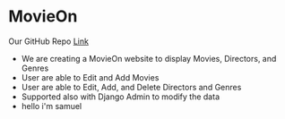 # MovieOn

Our GitHub Repo [Link](https://github.com/samleonnn/MovieOn.git)

* We are creating a MovieOn website to display Movies, Directors, and Genres
* User are able to Edit and Add Movies
* User are able to Edit, Add, and Delete Directors and Genres
* Supported also with Django Admin to modify the data
* hello i'm samuel